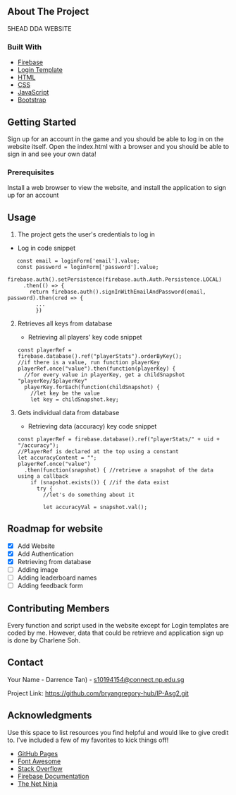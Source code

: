 <!-- ABOUT THE PROJECT -->

## About The Project

5HEAD DDA WEBSITE



### Built With
-   [Firebase](https://firebase.google.com/docs/web/setup)
-   [Login Template](https://colorlib.com/wp/template/login-form-v1/)
-   [HTML](https://www.w3schools.com/html/)
-   [CSS](https://www.w3schools.com/css/)
-   [JavaScript](https://www.w3schools.com/js/)
-   [Bootstrap](https://getbootstrap.com)


<!-- GETTING STARTED -->

## Getting Started

Sign up for an account in the game and you should be able to log in on the website itself. Open the index.html with a browser and you should be able to sign in and see your own data!

### Prerequisites
Install a web browser to view the website, and install the application to sign up for an account

<!-- USAGE EXAMPLES -->

## Usage

1. The project gets the user's credentials to log in
* Log in code snippet
```
   const email = loginForm['email'].value;
   const password = loginForm['password'].value;
   firebase.auth().setPersistence(firebase.auth.Auth.Persistence.LOCAL)
     .then(() => {
       return firebase.auth().signInWithEmailAndPassword(email, password).then(cred => {
         ...
         })
   ```

2. Retrieves all keys from database
   * Retrieving all players' key code snippet
   ```
   const playerRef = firebase.database().ref("playerStats").orderByKey();
   //if there is a value, run function playerKey
   playerRef.once("value").then(function(playerKey) {
     //for every value in playerKey, get a childSnapshot "playerKey/$playerKey"
     playerKey.forEach(function(childSnapshot) {
       //let key be the value
       let key = childSnapshot.key;
   ```

3. Gets individual data from database
   * Retrieving data (accuracy) key code snippet
   ```
   const playerRef = firebase.database().ref("playerStats/" + uid + "/accuracy");
   //PlayerRef is declared at the top using a constant
   let accuracyContent = "";
   playerRef.once("value")
     .then(function(snapshot) { //retrieve a snapshot of the data using a callback
       if (snapshot.exists()) { //if the data exist
         try {
           //let's do something about it

           let accuracyVal = snapshot.val();
   ```

<!-- ROADMAP -->

## Roadmap for website

-   [x] Add Website
-   [x] Add Authentication
-   [x] Retrieving from database
-   [ ] Adding image
-   [ ] Adding leaderboard names
-   [ ] Adding feedback form

<!-- CONTRIBUTING -->

## Contributing Members
Every function and script used in the website except for Login templates are coded by me. However, data that could be retrieve and application sign up is done by Charlene Soh.


<!-- CONTACT -->

## Contact

Your Name - Darrence Tan) - s10194154@connect.np.edu.sg

Project Link: <https://github.com/bryangregory-hub/IP-Asg2.git>

<!-- ACKNOWLEDGMENTS -->

## Acknowledgments

Use this space to list resources you find helpful and would like to give credit to. I've included a few of my favorites to kick things off!

-   [GitHub Pages](https://pages.github.com)
-   [Font Awesome](https://fontawesome.com)
-   [Stack Overflow](https://stackoverflow.com)
-   [Firebase Documentation](https://firebase.google.com/docs/reference/js/v8)
-   [The Net Ninja](https://www.youtube.com/channel/UCW5YeuERMmlnqo4oq8vwUpg)
